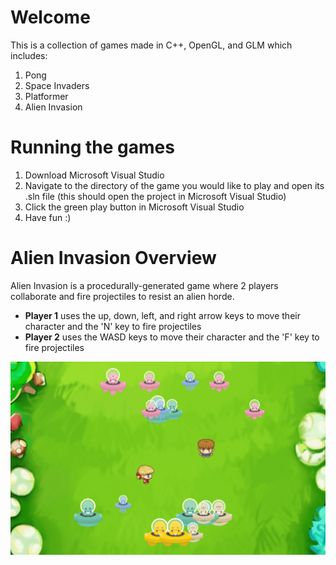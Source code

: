# Welcome
This is a collection of games made in C++, OpenGL, and GLM which includes:
1. Pong
2. Space Invaders
3. Platformer
4. Alien Invasion

# Running the games
1. Download Microsoft Visual Studio
2. Navigate to the directory of the game you would like to play and open its .sln file (this should open the project in Microsoft Visual Studio)
3. Click the green play button in Microsoft Visual Studio
4. Have fun :)

# Alien Invasion Overview

Alien Invasion is a procedurally-generated game where 2 players collaborate and fire projectiles to resist an alien horde.
* __Player 1__ uses the up, down, left, and right arrow keys to move their character and the 'N' key to fire projectiles
* __Player 2__ uses the WASD keys to move their character and the 'F' key to fire projectiles

<img src="https://raw.githubusercontent.com/richardshu/Games/master/5.%20Alien%20Invasion/alien_invasion.png">
